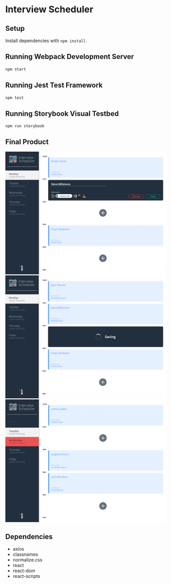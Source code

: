 # Interview Scheduler

## Setup

Install dependencies with `npm install`.

## Running Webpack Development Server

```sh
npm start
```

## Running Jest Test Framework

```sh
npm test
```

## Running Storybook Visual Testbed

```sh
npm run storybook
```

## Final Product

!["Screenshot of new booking"](https://github.com/willsmores/scheduler/blob/master/docs/new_interview.PNG?raw=true)
!["Screenshot of async status"](https://github.com/willsmores/scheduler/blob/master/docs/saving_status.PNG?raw=true)
!["Screenshot of other days and remaining spots"](https://github.com/willsmores/scheduler/blob/master/docs/change_days.PNG?raw=true)

## Dependencies

- axios
- classnames
- normalize.css
- react
- react-dom
- react-scripts
